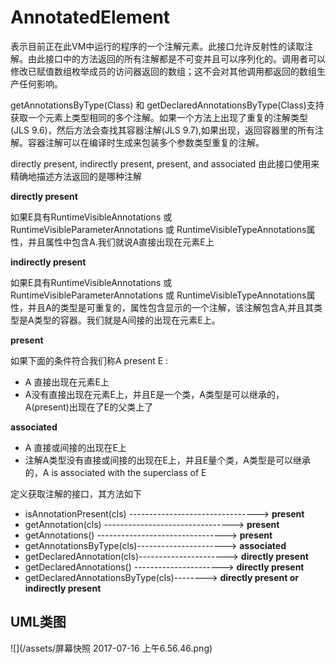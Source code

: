 # AnnotatedElement

表示目前正在此VM中运行的程序的一个注解元素。此接口允许反射性的读取注解。由此接口中的方法返回的所有注解都是不可变并且可以序列化的。调用者可以修改已赋值数组枚举成员的访问器返回的数组；这不会对其他调用都返回的数组生产任何影响。

getAnnotationsByType\(Class\) 和 getDeclaredAnnotationsByType\(Class\)支持获取一个元素上类型相同的多个注解。如果一个方法上出现了重复的注解类型\(JLS 9.6\)，然后方法会查找其容器注解\(JLS 9.7\),如果出现，返回容器里的所有注解。容器注解可以在编译时生成来包装多个参数类型重复的注解。

directly present, indirectly present, present, and associated 由此接口使用来精确地描述方法返回的是哪种注解

**directly present**

如果E具有RuntimeVisibleAnnotations 或 RuntimeVisibleParameterAnnotations  或 RuntimeVisibleTypeAnnotations属性，并且属性中包含A.我们就说A直接出现在元素E上

**indirectly present**

如果E具有RuntimeVisibleAnnotations 或 RuntimeVisibleParameterAnnotations 或 RuntimeVisibleTypeAnnotations属性，并且A的类型是可重复的，属性包含显示的一个注解，该注解包含A,并且其类型是A类型的容器。我们就是A间接的出现在元素E上。

**present**

如果下面的条件符合我们称A present  E :

* A 直接出现在元素E上
* A没有直接出现在元素E上，并且E是一个类，A类型是可以继承的，A\(present\)出现在了E的父类上了

**associated**

* A 直接或间接的出现在E上
* 注解A类型没有直接或间接的出现在E上，并且E量个类，A类型是可以继承的，A is associated with the superclass of E

定义获取注解的接口，其方法如下

* isAnnotationPresent\(cls\) --------------------------------&gt; **present**
* getAnnotation\(cls\)   --------------------------------&gt; **present**
* getAnnotations\(\)      --------------------------------&gt; **present**
* getAnnotationsByType\(cls\)----------------------&gt; **associated**
* getDeclaredAnnotation\(cls\)----------------------&gt; **directly present**
* getDeclaredAnnotations\(\)  ----------------------&gt; **directly present**
* getDeclaredAnnotationsByType\(cls\)--------&gt; **directly present or indirectly present**

## UML类图

![](/assets/屏幕快照 2017-07-16 上午6.56.46.png)

